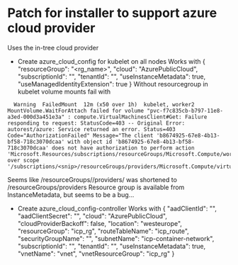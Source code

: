 # Patch for installer to support azure cloud provider

Uses the in-tree cloud provider

- Create azure_cloud_config for kubelet on all nodes
Works with
{
"resourceGroup": "<rg_name>",
    "cloud": "AzurePublicCloud",
    "subscriptionId": "<subscription>",
    "tenantId": "<tentant>",
    "useInstanceMetadata": true,
    "useManagedIdentityExtension": true
}
Without resourcegroup in kubelet volume mounts fail with

```
  Warning  FailedMount  12m (x50 over 1h)  kubelet, worker2  MountVolume.WaitForAttach failed for volume "pvc-f7c835cb-b797-11e8-a3ed-000d3a451e3a" : compute.VirtualMachinesClient#Get: Failure responding to request: StatusCode=403 -- Original Error: autorest/azure: Service returned an error. Status=403 Code="AuthorizationFailed" Message="The client 'b8674925-67e8-4b13-bf58-718c3070dcaa' with object id 'b8674925-67e8-4b13-bf58-718c3070dcaa' does not have authorization to perform action 'Microsoft.Resources/subscriptions/resourceGroups/Microsoft.Compute/worker2/read' over scope '/subscriptions/<snip>/resourceGroups/providers/Microsoft.Compute/virtualMachines'
```
Seems like /resourceGroups/<resourcegroup>/providers/ was shortened to /resourceGroups/providers
Resource group is available from InstanceMetadata, but seems to be a bug...

- Create azure_cloud_config-controller
Works with
{
    "aadClientId": "<snip>",
    "aadClientSecret": "<snip>",
    "cloud": "AzurePublicCloud",
    "cloudProviderBackoff": false,
    "location": "westeurope",
    "resourceGroup": "icp_rg",
    "routeTableName": "icp_route",
    "securityGroupName": "",
    "subnetName": "icp-container-network",
    "subscriptionId": "<snip>",
    "tenantId": "<snip>",
    "useInstanceMetadata": true,
    "vnetName": "vnet",
    "vnetResourceGroup": "icp_rg"
}
